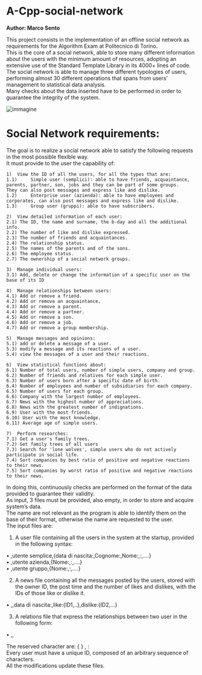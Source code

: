 # A-Cpp-social-network
  
  
**Author: Marco Sento**
  
This project consists in the implementation of an offline social network as requirements for the Algorithm Exam at Politecnico di Torino.  
This is the core of a social network, able to store many different information about the users with the minimum amount of resources, adopting an extensive use of the Standard Template Library in its 4000+ lines of code.  
The social network is able to manage three different typologies of users, performing almost 30 different operations that spans from users’ management to statistical data analysis.  
Many checks about the data inserted have to be performed in order to guarantee the integrity of the system.  

![immagine](https://user-images.githubusercontent.com/70527145/175788529-07d78abc-e3ac-48e4-99de-e79a98344c1e.png)
  
  
<h1> Social Network requirements: </h1>  
  
The goal is to realize a social network able to satisfy the following requests in the most possible flexible way.  
It must provide to the user the capability of:  
```
1)	View the ID of all the users, for all the types that are:  
1.1)	 Simple user (semplici): able to have friends, acquaintance, parents, partner, son, jobs and they can be part of some groups.  
They can also post messages and express like and dislike.  
1.2)	 Enterprise user (azienda): able to have employees and corporates, can also post messages and express like and dislike.  
1.3)	 Group user (gruppi): able to have subscribers.  
  
2)	View detailed information of each user:    
2.1) The ID, the name and surname, the b-day and all the additional info.  
2.2) The number of like and dislike expressed.  
2.3) The number of friends and acquaintances.  
2.4) The relationship status.  
2.5) The names of the parents and of the sons.  
2.6) The employee status.  
2.7) The ownership of a social network groups.  
  
3)	Manage individual users:   
3.1) Add, delete or change the information of a specific user on the base of its ID  
  
4)	Manage relationships between users:   
4.1) Add or remove a friend.  
4.2) Add or remove an acquaintance.  
4.3) Add or remove a parent.  
4.4) Add or remove a partner.  
4.5) Add or remove a son.  
4.6) Add or remove a job.  
4.7) Add or remove a group membership.  
  
5)	Manage messages and opinions:  
5.1) add or delete a message of a user.  
5.3) modify a message and its reactions of a user.  
5.4) view the messages of a user and their reactions.  
  
6)	View statistical functions about:  
6.1) Number of total users, number of simple users, company and group.  
6.2) Number of friends and relatives for each simple user.  
6.3) Number of users born after a specific date of birth.  
6.4) Number of employees and number of subsidiaries for each company.  
6.5) Number of users for each group.  
6.6) Company with the largest number of employees.  
6.7) News with the highest number of appreciations.  
6.8) News with the greatest number of indignations.  
6.9) User with the most friends.  
6.10) User with the most knowledge.  
6.11) Average age of simple users.  
   
7)	Perform researches:  
7.1) Get a user's family trees.  
7.2) Get family trees of all users  
7.3) Search for 'lone wolves', simple users who do not actively participate in social life.  
7.4) Sort companies by best ratio of positive and negative reactions to their news.  
7.5) Sort companies by worst ratio of positive and negative reactions to their news.  
```   
  
In doing this, continuously checks are performed on the format of the data provided to guarantee their validity.  
As input, 3 files must be provided, also empty, in order to store and acquire system’s data.  
The name are not relevant as the program is able to identify them on the base of their format, otherwise the name are requested to the user.  
The input files are:  
1)	A user file containing all the users in the system at the startup, provided in the following syntax:  
   
•	<ID>,utente semplice,{data di nascita:<gg-mm-yyyy>,Cognome:<surname>,Nome:<name>,<additional field>:<value>,....}  
•	<ID>,utente azienda,{Nome:<company name>,<additional field>:<value>,....}  
•	<ID>,utente gruppo,{Nome:<group name>,<additional field>:<value>,....}  
  
2)	A news file containing all the messages posted by the users, stored with the owner ID, the post time and the number of likes and dislikes, with the IDs of those like or dislike it.  
    
•	<ID>,<message>,data di nascita:<gg-mm-yyyy>,like:{ID1,..},dislike:{ID2,…}    
  
3)	A relations file that express the relationships between two user in the following form:  
  
•	<ID1>,<ID2>,<relationships>    
  
The reserved character are: { } , :  
Every user must have a unique ID, composed of an arbitrary sequence of characters.  
All the modifications update these files.  
